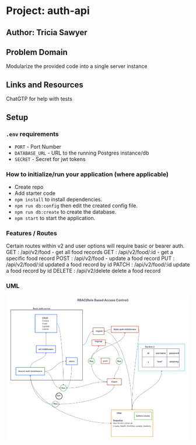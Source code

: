# Project: auth-api

## Author: Tricia Sawyer

## Problem Domain

Modularize the provided code into a single server instance

## Links and Resources

ChatGTP for help with tests

## Setup

### `.env` requirements

- `PORT` - Port Number
- `DATABASE_URL` - URL to the running Postgres instance/db
- `SECRET` - Secret for jwt tokens

### How to initialize/run your application (where applicable)

- Create repo
- Add starter code
- `npm install` to install dependencies.
- `npm run db:config` then edit the created config file.
- `npm run db:create` to create the database.
- `npm start` to start the application.

### Features / Routes

Certain routes within v2 and user options will require basic or bearer auth.
GET : /api/v2/food - get all food records
GET : /api/v2/food/:id - get a specific food record
POST : /api/v2/food - update a food record
PUT : /api/v2/food/:id updated a food record by id
PATCH : /api/v2/food/:id update a food record by id
DELETE : /api/v2/delete delete a food record

### UML

![auth-api UML](./lab8-UML.png)
